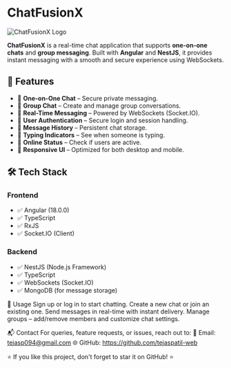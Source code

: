 # ChatFusionX

![ChatFusionX Logo](https://chatfusionx.web.app/images/logo.png)  <!-- Replace with your logo URL -->

**ChatFusionX** is a real-time chat application that supports **one-on-one chats** and **group messaging**. Built with **Angular** and **NestJS**, it provides instant messaging with a smooth and secure experience using WebSockets.

## 🚀 Features

- 🔹 **One-on-One Chat** – Secure private messaging.
- 🔹 **Group Chat** – Create and manage group conversations.
- 🔹 **Real-Time Messaging** – Powered by WebSockets (Socket.IO).
- 🔹 **User Authentication** – Secure login and session handling.
- 🔹 **Message History** – Persistent chat storage.
- 🔹 **Typing Indicators** – See when someone is typing.
- 🔹 **Online Status** – Check if users are active.
- 🔹 **Responsive UI** – Optimized for both desktop and mobile.

## 🛠️ Tech Stack

### **Frontend**
- ✅ Angular (18.0.0)
- ✅ TypeScript
- ✅ RxJS
- ✅ Socket.IO (Client)

### **Backend**
- ✅ NestJS (Node.js Framework)
- ✅ TypeScript
- ✅ WebSockets (Socket.IO)
- ✅ MongoDB (for message storage)

📌 Usage
Sign up or log in to start chatting.
Create a new chat or join an existing one.
Send messages in real-time with instant delivery.
Manage groups – add/remove members and customize chat settings.

📬 Contact
For queries, feature requests, or issues, reach out to:
📧 Email: tejasp094@gmail.com
🌐 GitHub: https://github.com/tejaspatil-web


⭐ If you like this project, don't forget to star it on GitHub! ⭐